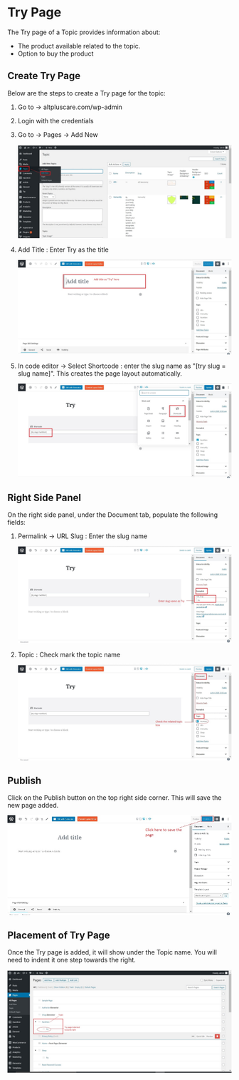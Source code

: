#   **Try Page**

The Try page of a Topic provides information about:

-   The product available related to the topic.
-   Option to buy the product

##  **Create Try Page**

Below are the steps to create a Try page for the topic:

1.  Go to -> altpluscare.com/wp-admin
2.  Login with the credentials
3.  Go to -> Pages -> Add New

    ![add new](../images/Try-page/addnew.jpg)

4.  Add Title : Enter Try as the title

    ![add title](../images/Try-page/addtitle.jpg)

5.  In code editor -> Select Shortcode : enter the slug name as "[try slug = slug name]". This creates the page layout automatically.

    ![shortcode](../images/Try-page/shortcode.jpg)


## **Right Side Panel**

On the right side panel, under the Document tab, populate the following fields:

1.  Permalink -> URL Slug : Enter the slug name

    ![right side slug](../images/Try-page/rghtsideslug.jpg)

2.  Topic : Check mark the topic name

    ![right side topic](../images/Try-page/rghtsidetopic.jpg)

##  **Publish**

Click on the Publish button on the top right side corner. This will save the new page added.

![publish](../images/Try-page/publish.jpg)

##  **Placement of Try Page**

Once the Try page is added, it will show under the Topic name. You will need to indent it one step towards the right.

![placement](../images/Try-page/placement.jpg)